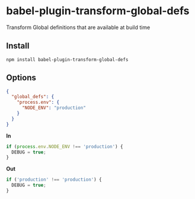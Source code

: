 # babel-plugin-transform-global-defs

Transform Global definitions that are available at build time

## Install

```
npm install babel-plugin-transform-global-defs
```

## Options

```json
{
  "global_defs": {
    "process.env": {
      "NODE_ENV": "production"
    }
  }
}
```

**In**

```js
if (process.env.NODE_ENV !== 'production') {
  DEBUG = true;
}
```

**Out**

```js
if ('production' !== 'production') {
  DEBUG = true;
}
```
